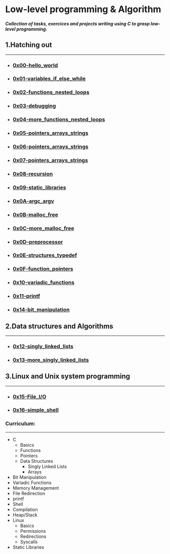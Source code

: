 # Low-level programming & Algorithm
#### *Collection of tasks, exercices and projects writing using C to grasp low-level programming.*

## 1\.Hatching out
----------------

*   ### [0x00-hello\_world](/hbcode1/alx-low_level_programming/tree/master/0x00-hello_world "0x00-hello_world")

*   ### [0x01-variables\_if\_else\_while](/hbcode1/alx-low_level_programming/tree/master/0x01-variables_if_else_while "0x01-variables_if_else_while")

*   ### [0x02-functions\_nested\_loops](/hbcode1/alx-low_level_programming/tree/master/0x02-functions_nested_loops "0x02-functions_nested_loops")

*   ### [0x03-debugging](/hbcode1/alx-low_level_programming/tree/master/0x03-debugging "0x03-debugging")

*   ### [0x04-more\_functions\_nested\_loops](/hbcode1/alx-low_level_programming/tree/master/0x04-more_functions_nested_loops "0x04-more_functions_nested_loops")

*   ### [0x05-pointers\_arrays\_strings](/hbcode1/alx-low_level_programming/tree/master/0x05-pointers_arrays_strings "0x05-pointers_arrays_strings")

*   ### [0x06-pointers\_arrays\_strings](/hbcode1/alx-low_level_programming/tree/master/0x06-pointers_arrays_strings "0x06-pointers_arrays_strings")

*   ### [0x07-pointers\_arrays\_strings](/hbcode1/alx-low_level_programming/tree/master/0x07-pointers_arrays_strings "0x07-pointers_arrays_strings")

*   ### [0x08-recursion](/hbcode1/alx-low_level_programming/tree/master/0x08-recursion "0x08-recursion")

*   ### [0x09-static\_libraries](/hbcode1/alx-low_level_programming/tree/master/0x09-static_libraries "0x09-static_libraries")

*   ### [0x0A-argc\_argv](/hbcode1/alx-low_level_programming/tree/master/0x0A-argc_argv "0x0A-argc_argv")

*   ### [0x0B-malloc\_free](/hbcode1/alx-low_level_programming/tree/master/0x0B-malloc_free "0x0B-malloc_free")

*   ### [0x0C-more\_malloc\_free](/hbcode1/alx-low_level_programming/tree/master/0x0C-more_malloc_free "0x0C-more_malloc_free")

*   ### [0x0D-preprocessor](/hbcode1/alx-low_level_programming/tree/master/0x0D-preprocessor "0x0D-preprocessor")

*   ### [0x0E-structures\_typedef](/hbcode1/alx-low_level_programming/tree/master/0x0E-structures_typedef "0x0E-structures_typedef")

*   ### [0x0F-function\_pointers](/hbcode1/alx-low_level_programming/tree/master/0x0F-function_pointers "0x0F-function_pointers")

*   ### [0x10-variadic\_functions](/hbcode1/alx-low_level_programming/tree/master/0x10-variadic_functions "0x10-variadic_functions")

*   ### [0x11-printf](/hbcode1/alx-low_level_programming/tree/master/ "0x11-printf")

*   ### [0x14-bit\_manipulation](/hbcode1/alx-low_level_programming/tree/master/ "0x14-bit_manipulation")

## 2\.Data structures and Algorithms
----------------

*   ### [0x12-singly\_linked\_lists](/hbcode1/alx-low_level_programming/tree/master/0x12-singly_linked_lists "0x12-singly_linked_lists")

*   ### [0x13-more\_singly\_linked\_lists](/hbcode1/alx-low_level_programming/tree/master/0x13-more_singly_linked_lists "0x13-more_singly_linked_lists")

## 3\.Linux and Unix system programming
----------------

*   ### [0x15-File\_I/O](/hbcode1/alx-low_level_programming/tree/master/0x15-file_io "0x15-File\_I/O")

*   ### [0x16-simple\_shell](/hbcode1/alx-low_level_programming/tree/master/ "0x16-simple\_shell")


### Curriculum:
----------------

*   C
    *   Basics
    *   Functions
    *   Pointers
    *   Data Structures
        *   Singly Linked Lists
        *   Arrays
*   Bit Manipulation
*   Variadic Functions
*   Memory Management
*   File Redirection
*   printf
*   Shell
*   Compilation
*   Heap/Stack
*   Linux
    *   Basics
    *   Permissions
    *   Redirections
    *   Syscalls
*   Static Libraries
